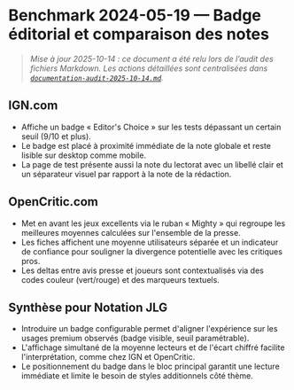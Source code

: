 # Benchmark 2024-05-19 — Badge éditorial et comparaison des notes

> _Mise à jour 2025-10-14 : ce document a été relu lors de l’audit des fichiers Markdown. Les actions détaillées sont centralisées dans [`documentation-audit-2025-10-14.md`](documentation-audit-2025-10-14.md)._

## IGN.com
- Affiche un badge « Editor's Choice » sur les tests dépassant un certain seuil (9/10 et plus).
- Le badge est placé à proximité immédiate de la note globale et reste lisible sur desktop comme mobile.
- La page de test présente aussi la note du lectorat avec un libellé clair et un séparateur visuel par rapport à la note de la rédaction.

## OpenCritic.com
- Met en avant les jeux excellents via le ruban « Mighty » qui regroupe les meilleures moyennes calculées sur l'ensemble de la presse.
- Les fiches affichent une moyenne utilisateurs séparée et un indicateur de confiance pour souligner la divergence potentielle avec les critiques pros.
- Les deltas entre avis presse et joueurs sont contextualisés via des codes couleur (vert/rouge) et des marqueurs textuels.

## Synthèse pour Notation JLG
- Introduire un badge configurable permet d'aligner l'expérience sur les usages premium observés (badge visible, seuil paramétrable).
- L'affichage simultané de la moyenne lecteurs et de l'écart chiffré facilite l'interprétation, comme chez IGN et OpenCritic.
- Le positionnement du badge dans le bloc principal garantit une lecture immédiate et limite le besoin de styles additionnels côté thème.
